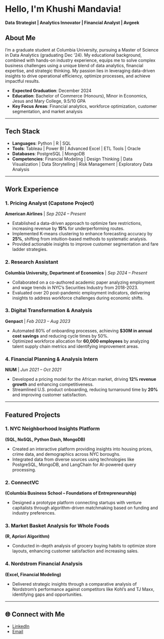 # Hello, I'm Khushi Mandavia!  
**Data Strategist | Analytics Innovator | Financial Analyst | Avgeek**

## About Me  
I’m a graduate student at Columbia University, pursuing a Master of Science in Data Analytics (graduating Dec ’24). My educational background, combined with hands-on industry experience, equips me to solve complex business challenges using a unique blend of data analytics, financial expertise, and strategic thinking. My passion lies in leveraging data-driven insights to drive operational efficiency, optimize processes, and achieve impactful results.

- **Expected Graduation**: December 2024  
- **Education**: Bachelor of Commerce (Honours), Minor in Economics, Jesus and Mary College, 9.5/10 GPA  
- **Key Focus Areas**: Financial analytics, workforce optimization, customer segmentation, and market analysis  

---

## Tech Stack  
- **Languages**: Python | R | SQL  
- **Tools**: Tableau | Power BI | Advanced Excel | ETL Tools | Oracle  
- **Databases**: PostgreSQL | MongoDB  
- **Competencies**: Financial Modeling | Design Thinking | Data Visualization | Data Storytelling | Risk Management | Exploratory Data Analysis  

---

## Work Experience  

### 1. Pricing Analyst (Capstone Project)  
**American Airlines** | *Sep 2024 – Present*  
- Established a data-driven approach to optimize fare restrictions, increasing revenue by **15%** for underperforming routes.  
- Implemented K-means clustering to enhance forecasting accuracy by **25%**, shifting from intuition-based methods to systematic analysis.  
- Provided actionable insights to improve customer segmentation and fare ladder strategies.  

### 2. Research Assistant  
**Columbia University, Department of Economics** | *Sep 2024 – Present*  
- Collaborated on a co-authored academic paper analyzing employment and wage trends in NYC’s Securities Industry from 2018-2023.  
- Evaluated over 20 post-pandemic employment indicators, delivering insights to address workforce challenges during economic shifts.  

### 3. Digital Transformation & Analysis  
**Genpact** | *Feb 2023 – Aug 2023*  
- Automated 80% of onboarding processes, achieving **$30M in annual cost savings** and reducing cycle times by 50%.  
- Optimized workforce allocation for **60,000 employees** by analyzing talent supply chain metrics and identifying improvement areas.  

### 4. Financial Planning & Analysis Intern  
**NIUM** | *Jun 2021 – Oct 2021*  
- Developed a pricing model for the African market, driving **12% revenue growth** and enhancing competitiveness.  
- Streamlined U.S. product onboarding, reducing turnaround time by **20%** and improving customer satisfaction.  

---

## Featured Projects  

### 1. NYC Neighborhood Insights Platform  
**(SQL, NoSQL, Python Dash, MongoDB)**  
- Created an interactive platform providing insights into housing prices, crime data, and demographics across NYC boroughs.  
- Integrated data from diverse sources using technologies like PostgreSQL, MongoDB, and LangChain for AI-powered query processing.  

### 2. ConnectVC  
**(Columbia Business School – Foundations of Entrepreneurship)**  
- Designed a prototype platform connecting startups with venture capitalists through algorithm-driven matchmaking based on funding and industry preferences.  

### 3. Market Basket Analysis for Whole Foods  
**(R, Apriori Algorithm)**  
- Conducted in-depth analysis of grocery buying habits to optimize store layouts, enhancing customer satisfaction and increasing sales.  

### 4. Nordstrom Financial Analysis  
**(Excel, Financial Modeling)**  
- Delivered strategic insights through a comparative analysis of Nordstrom’s performance against competitors like Kohl’s and TJ Maxx, identifying gaps and opportunities.  

---

## 🌐 Connect with Me  
- [LinkedIn](https://www.linkedin.com/in/khushimandavia/)  
- [Email](mailto:km3939@columbia.edu)  
